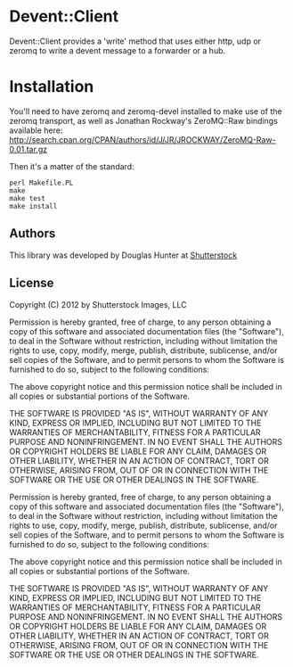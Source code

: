 # Devent::Client

Devent::Client provides a 'write' method that uses either http, udp or
zeromq to write a devent message to a forwarder or a hub.

# Installation

You'll need to have zeromq and zeromq-devel installed to make use of
the zeromq transport, as well as Jonathan Rockway's ZeroMQ::Raw
bindings available here:
http://search.cpan.org/CPAN/authors/id/J/JR/JROCKWAY/ZeroMQ-Raw-0.01.tar.gz

Then it's a matter of the standard:

	perl Makefile.PL
	make
	make test
	make install

## Authors

This library was developed by Douglas Hunter at [Shutterstock](http://www.shutterstock.com)

## License

Copyright (C) 2012 by Shutterstock Images, LLC

Permission is hereby granted, free of charge, to any person obtaining a copy of this software and associated documentation files (the "Software"), to deal in the Software without restriction, including without limitation the rights to use, copy, modify, merge, publish, distribute, sublicense, and/or sell copies of the Software, and to permit persons to whom the Software is furnished to do so, subject to the following conditions:

The above copyright notice and this permission notice shall be included in all copies or substantial portions of the Software.

THE SOFTWARE IS PROVIDED "AS IS", WITHOUT WARRANTY OF ANY KIND, EXPRESS OR IMPLIED, INCLUDING BUT NOT LIMITED TO THE WARRANTIES OF MERCHANTABILITY, FITNESS FOR A PARTICULAR PURPOSE AND NONINFRINGEMENT. IN NO EVENT SHALL THE AUTHORS OR COPYRIGHT HOLDERS BE LIABLE FOR ANY CLAIM, DAMAGES OR OTHER LIABILITY, WHETHER IN AN ACTION OF CONTRACT, TORT OR OTHERWISE, ARISING FROM, OUT OF OR IN CONNECTION WITH THE SOFTWARE OR THE USE OR OTHER DEALINGS IN THE SOFTWARE.

Permission is hereby granted, free of charge, to any person obtaining a copy of this software and associated documentation files (the "Software"), to deal in the Software without restriction, including without limitation the rights to use, copy, modify, merge, publish, distribute, sublicense, and/or sell copies of the Software, and to permit persons to whom the Software is furnished to do so, subject to the following conditions:

The above copyright notice and this permission notice shall be included in all copies or substantial portions of the Software.

THE SOFTWARE IS PROVIDED "AS IS", WITHOUT WARRANTY OF ANY KIND, EXPRESS OR IMPLIED, INCLUDING BUT NOT LIMITED TO THE WARRANTIES OF MERCHANTABILITY, FITNESS FOR A PARTICULAR PURPOSE AND NONINFRINGEMENT. IN NO EVENT SHALL THE AUTHORS OR COPYRIGHT HOLDERS BE LIABLE FOR ANY CLAIM, DAMAGES OR OTHER LIABILITY, WHETHER IN AN ACTION OF CONTRACT, TORT OR OTHERWISE, ARISING FROM, OUT OF OR IN CONNECTION WITH THE SOFTWARE OR THE USE OR OTHER DEALINGS IN THE SOFTWARE.

